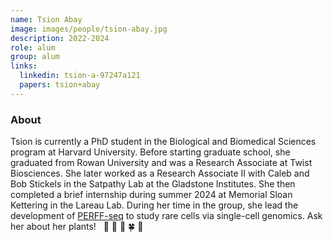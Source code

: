 ```yaml
---
name: Tsion Abay
image: images/people/tsion-abay.jpg
description: 2022-2024
role: alum
group: alum
links:
  linkedin: tsion-a-97247a121
  papers: tsion+abay
---
```


### About
Tsion is currently a PhD student in the Biological and Biomedical Sciences program at Harvard University. 
Before starting graduate school, she graduated from Rowan University and was a Research
Associate at Twist Biosciences. She later worked as a Research Associate II with Caleb
and Bob Stickels in the Satpathy Lab at the Gladstone Institutes. She then completed a brief
internship during summer 2024 at Memorial Sloan Kettering in the Lareau Lab.
During her time in the group, she lead the development of [PERFF-seq](https://clareaulab.com/perffseq/) to
study rare cells via single-cell genomics. Ask her about her plants! &nbsp; :hibiscus: :seedling: :blossom: :four_leaf_clover: :cherry_blossom:

